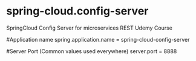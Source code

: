 # spring-cloud.config-server
SpringCloud Config Server for microservices REST Udemy Course

#Application name
spring.application.name = spring-cloud-config-server

#Server Port (Common values used everywhere)
server.port = 8888